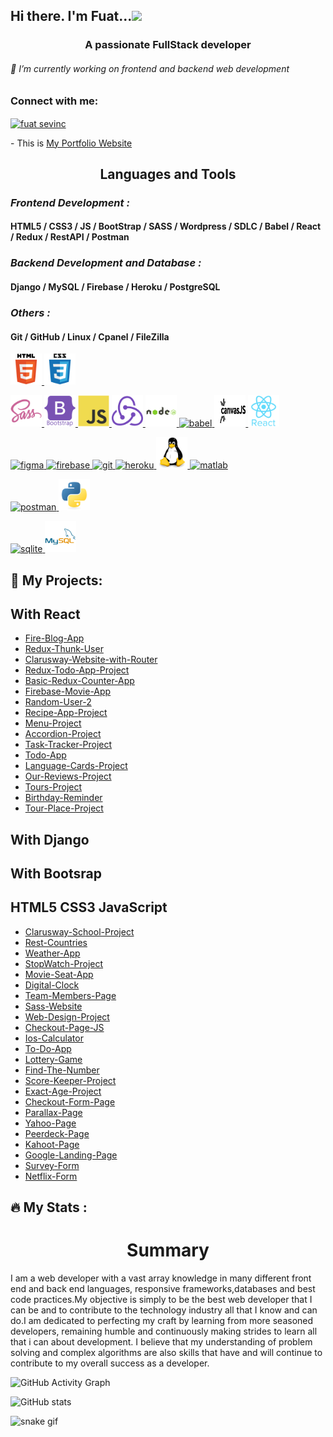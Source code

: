 ## Hi there. I'm Fuat...<img src="https://media.giphy.com/media/hvRJCLFzcasrR4ia7z/giphy.gif" width="25px">
<h3 align="center">A passionate FullStack developer</h3>
<h6>🔭 I’m currently working on frontend and backend web development </h6>

<h3 align="left">Connect with me:</h3>
<p align="left">
<a href="https://www.linkedin.com/in/fuat-sevin%C3%A7-6a7969217/" target="blank"><img align="center" src="https://raw.githubusercontent.com/rahuldkjain/github-profile-readme-generator/master/src/images/icons/Social/linked-in-alt.svg" alt="fuat sevinc" height="30" width="40" /></a>
</p>
<p align="left">
- This is <a href="https://fuatsevinc.github.io/my_portfolio/index.html" target="_blank">My Portfolio Website</a>
</p>


<h2 align="center">Languages and Tools</h2>
<h3><i>Frontend Development :</i></34>
<h4> HTML5   /   CSS3   /  JS   /     BootStrap   /   SASS   /    Wordpress   /   SDLC   /   Babel   /    React   /   Redux    /    RestAPI   /   Postman</h4>
<h3><i>Backend Development and Database :</i></h3>
<h4>Django   /   MySQL   /   Firebase   /   Heroku   /   PostgreSQL </h4>
<h3><i>Others :</i></h3>
<h4>  Git    /   GitHub   /   Linux  /  Cpanel  /  FileZilla  </h4>
<p align="left">
  
<a href="https://www.w3.org/html/" target="_blank"> <img src="https://raw.githubusercontent.com/devicons/devicon/master/icons/html5/html5-original-wordmark.svg" alt="html5" width="50" height="50"/> </a> 
<a href="https://www.w3schools.com/css/" target="_blank"> <img src="https://raw.githubusercontent.com/devicons/devicon/master/icons/css3/css3-original-wordmark.svg" alt="css3" width="50" height="50"/></a>

  <a href="https://sass-lang.com" target="_blank"> <img src="https://raw.githubusercontent.com/devicons/devicon/master/icons/sass/sass-original.svg" alt="sass" width="50" height="50"/> </a>
<a href="https://getbootstrap.com" target="_blank"> <img src="https://raw.githubusercontent.com/devicons/devicon/master/icons/bootstrap/bootstrap-plain-wordmark.svg" alt="bootstrap" width="50" height="50"/> </a> <a href="https://developer.mozilla.org/en-US/docs/Web/JavaScript" target="_blank"> <img src="https://raw.githubusercontent.com/devicons/devicon/master/icons/javascript/javascript-original.svg" alt="javascript" width="50" height="50"/> </a> <a href="https://redux.js.org" target="_blank"> <img src="https://raw.githubusercontent.com/devicons/devicon/master/icons/redux/redux-original.svg" alt="redux" width="50" height="50"/> </a>
 <a href="https://nodejs.org" target="_blank"> <img src="https://raw.githubusercontent.com/devicons/devicon/master/icons/nodejs/nodejs-original-wordmark.svg" alt="nodejs" width="50" height="50"/> </a>
 <a href="https://babeljs.io/" target="_blank"> <img src="https://www.vectorlogo.zone/logos/babeljs/babeljs-icon.svg" alt="babel" width="50" height="50"/> </a> 
  <a href="https://canvasjs.com" target="_blank"> <img src="https://raw.githubusercontent.com/Hardik0307/Hardik0307/master/assets/canvasjs-charts.svg" alt="canvasjs" width="50" height="50"/> </a>
 <a href="https://reactjs.org/" target="_blank"> <img src="https://raw.githubusercontent.com/devicons/devicon/master/icons/react/react-original-wordmark.svg" alt="react" width="50" height="50"/> </a> 

   <a href="https://www.figma.com/" target="_blank"> <img src="https://www.vectorlogo.zone/logos/figma/figma-icon.svg" alt="figma" width="50" height="50"/> </a>
  <a href="https://firebase.google.com/" target="_blank"> <img src="https://www.vectorlogo.zone/logos/firebase/firebase-icon.svg" alt="firebase" width="50" height="50"/> </a> 
  <a href="https://git-scm.com/" target="_blank"> <img src="https://www.vectorlogo.zone/logos/git-scm/git-scm-icon.svg" alt="git" width="50" height="50"/> </a>
   <a href="https://heroku.com" target="_blank"> <img src="https://www.vectorlogo.zone/logos/heroku/heroku-icon.svg" alt="heroku" width="40" height="40"/> </a>
  <a href="https://www.linux.org/" target="_blank"> <img src="https://raw.githubusercontent.com/devicons/devicon/master/icons/linux/linux-original.svg" alt="linux" width="50" height="50"/> </a> 
  <a href="https://www.mathworks.com/" target="_blank"> <img src="https://upload.wikimedia.org/wikipedia/commons/2/21/Matlab_Logo.png" alt="matlab" width="50" height="50"/> </a>   
  
  <a href="https://postman.com" target="_blank"> <img src="https://www.vectorlogo.zone/logos/getpostman/getpostman-icon.svg" alt="postman" width="50" height="50"/> </a>
    <a href="https://www.python.org" target="_blank"> <img src="https://raw.githubusercontent.com/devicons/devicon/master/icons/python/python-original.svg" alt="python" width="50" height="50"/> </a>
   
  <a href="https://www.sqlite.org/" target="_blank"> <img src="https://www.vectorlogo.zone/logos/sqlite/sqlite-icon.svg" alt="sqlite" width="50" height="50"/> </a> 
   <a href="https://www.mysql.com/" target="_blank"> <img src="https://raw.githubusercontent.com/devicons/devicon/master/icons/mysql/mysql-original-wordmark.svg" alt="mysql" width="50" height="50"/> </a>
</p>

## :star2: My Projects: 
## With React


- <a href="https://mehmetcelik-fire-blog-app.netlify.app/" target="_blank" >Fire-Blog-App</a>
- <a href="https://mehmetcelik-redux-thunk-user-project.netlify.app/" target="_blank" >Redux-Thunk-User</a>
- <a href="https://mehmetcelik-router-cw-website.netlify.app/" target="_blank" >Clarusway-Website-with-Router</a>
- <a href="https://mehmetcelik-redux-todo-app.netlify.app/" target="_blank" >Redux-Todo-App-Project</a>
- <a href="https://mehmetcelik-redux-counter-app.netlify.app/" target="_blank" >Basic-Redux-Counter-App</a>
- <a href="https://mehmetcelik-movie-app-firebase.herokuapp.com/" target="_blank" >Firebase-Movie-App</a>
- <a href="https://mehmetcelik-random-user-2.netlify.app/" target="_blank" >Random-User-2</a>
- <a href="https://mehmetcelik-recipe-app.netlify.app/" target="_blank" >Recipe-App-Project</a>
- <a href="https://mehmetcelik-menu-project.netlify.app/" target="_blank" >Menu-Project</a>
- <a href="https://mehmetcelik-accordion-project.netlify.app/" target="_blank" >Accordion-Project</a>
- <a href="https://mhmtclk1705.github.io/Task-Tracker-Project/" target="_blank" >Task-Tracker-Project</a>
- <a href="https://mehmetcelik-todo-app-project.netlify.app/" target="_blank" >Todo-App</a>
- <a href="https://mehmetcelik-language-cards-project.netlify.app/" target="_blank" >Language-Cards-Project</a>
- <a href="https://mehmetcelik-our-reviews-project.netlify.app/" target="_blank" >Our-Reviews-Project</a>
- <a href="https://mehmetcelik-tours-project.netlify.app/" target="_blank" >Tours-Project</a>
- <a href="https://mehmetcelik-birthday-reminder.netlify.app/" target="_blank" >Birthday-Reminder</a>
- <a href="https://mhmtclk1705.github.io/Tour-Place-Project/" target="_blank" >Tour-Place-Project</a>

## With Django

## With Bootsrap

## HTML5 CSS3 JavaScript
 
 - <a href="https://mhmtclk1705.github.io/Clarusway-School-Project/" target="_blank" >Clarusway-School-Project</a>
 - <a href="https://mhmtclk1705.github.io/Rest-Countries/" target="_blank" >Rest-Countries</a>
 - <a href="https://mhmtclk1705.github.io/Weather-App/" target="_blank" >Weather-App</a>
 - <a href="https://mhmtclk1705.github.io/StopWatch-Project/" target="_blank" >StopWatch-Project</a>
 - <a href="https://mhmtclk1705.github.io/Movie-Seat-App/" target="_blank" >Movie-Seat-App</a>                                                                         
 - <a href="https://mhmtclk1705.github.io/Digital-Clock/" target="_blank" >Digital-Clock</a>
 - <a href="https://mhmtclk1705.github.io/Team-Members-Page/" target="_blank" >Team-Members-Page</a> 
 - <a href="https://mhmtclk1705.github.io/Sass-Website/" target="_blank" >Sass-Website</a>
 - <a href="https://mhmtclk1705.github.io/Web-Design-Project/" target="_blank" >Web-Design-Project</a> 
 - <a href="https://mhmtclk1705.github.io/Checkout-Page-JS/" target="_blank" >Checkout-Page-JS</a> 
 - <a href="https://mhmtclk1705.github.io/Ios-Calculator/" target="_blank" >Ios-Calculator</a>
 - <a href="https://mhmtclk1705.github.io/To-Do-App/" target="_blank" >To-Do-App</a> 
 - <a href="https://mhmtclk1705.github.io/Lottery-Game/" target="_blank" >Lottery-Game</a>                                                                             
 - <a href="https://mhmtclk1705.github.io/Find-The-Number/" target="_blank" >Find-The-Number</a> 
 - <a href="https://mhmtclk1705.github.io/Score-Keeper-Project/" target="_blank" >Score-Keeper-Project</a>  
 - <a href="https://mhmtclk1705.github.io/Exact-Age-Project/" target="_blank" >Exact-Age-Project</a>
 - <a href="https://mhmtclk1705.github.io/Checkout-Form-Page/" target="_blank" >Checkout-Form-Page</a> 
 - <a href="https://mhmtclk1705.github.io/Parallax-Page/" target="_blank" >Parallax-Page</a> 
 - <a href="https://mhmtclk1705.github.io/Yahoo-Page/" target="_blank" >Yahoo-Page</a>
 - <a href="https://mhmtclk1705.github.io/Peerdeck-Page/" target="_blank" >Peerdeck-Page</a> 
 - <a href="https://mhmtclk1705.github.io/Kahoot-Page/" target="_blank" >Kahoot-Page</a>                                                                             
 - <a href="https://mhmtclk1705.github.io/Google-Landing-Page/" target="_blank" >Google-Landing-Page</a> 
 - <a href="https://fuatsevinc.github.io/Survey_Form/" target="_blank" >Survey-Form</a>                                                                            
 - <a href="https://mhmtclk1705.github.io/Netflix-Form/" target="_blank" >Netflix-Form</a> 

## :fire: My Stats :




<h1 align="center">Summary</h1>
<p>I am a web developer with a vast array knowledge in many different front end and back end languages, responsive frameworks,databases and best code practices.My objective is simply to be the best web developer that I can be and to contribute to the technology industry all that I know and can do.I am dedicated to perfecting my craft by learning from more seasoned developers, remaining humble and continuously making strides to learn all that i can about development. I  believe that my understanding of problem solving and complex algorithms are also skills that have and will continue to contribute to my overall success as a developer.</p>

![GitHub Activity Graph](https://activity-graph.herokuapp.com/graph?username=fuatsevinc)  


![GitHub stats](https://github-readme-stats.vercel.app/api?username=fuatsevinc&show_icons=true)  



![snake gif](https://github.com/bulutluoz/Java-fall-2021/blob/output/github-contribution-grid-snake.gif)
